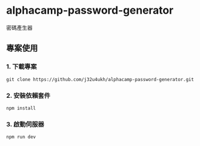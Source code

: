 # alphacamp-password-generator
密碼產生器

## 專案使用

### 1. 下載專案

```
git clone https://github.com/j32u4ukh/alphacamp-password-generator.git
```

### 2. 安裝依賴套件

```
npm install
```

### 3. 啟動伺服器

```
npm run dev
```